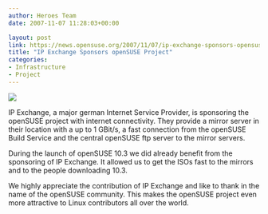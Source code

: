 ```yaml
---
author: Heroes Team
date: 2007-11-07 11:28:03+00:00

layout: post
link: https://news.opensuse.org/2007/11/07/ip-exchange-sponsors-opensuse-project/
title: "IP Exchange Sponsors openSUSE Project"
categories:
- Infrastructure
- Project
---
```



[![](http://files.opensuse.org/opensuse/en/d/d8/Ip-exchange.png)](http://en.opensuse.org/Sponsors/IP_Exchange)


IP Exchange, a major german Internet Service Provider, is sponsoring the openSUSE project with internet connectivity.  They provide a mirror server in their location with a up to 1 GBit/s, a fast connection from the openSUSE Build Service and the central openSUSE ftp server to the mirror servers.

During the launch of openSUSE 10.3 we did already benefit from the sponsoring of IP Exchange. It allowed us to get the ISOs fast to the mirrors and to the people downloading 10.3.

We highly appreciate the contribution of IP Exchange and like to thank in the name of the openSUSE community. This makes the openSUSE project even more attractive to Linux contributors all over the world.
		
